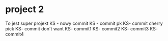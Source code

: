 # project 2

To jest super projekt
KS - nowy commit 
KS - commit pk
KS- commit cherry pick
KS- commit don't want
KS- commit1
KS- commit2
KS- commit3
KS- commit4
